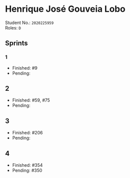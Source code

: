 # Henrique José Gouveia Lobo

Student No.: `2020225959`  
Roles: `D`

## Sprints

### 1

* Finished: #9
* Pending:

## 2

* Finished: #59, #75
* Pending:

## 3

* Finished: #206
* Pending:

## 4

* Finished: #354
* Pending: #350
